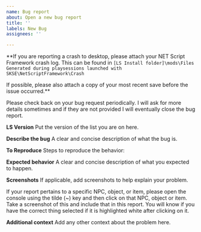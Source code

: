 ```yaml
---
name: Bug report
about: Open a new bug report
title: ''
labels: New Bug
assignees: ''

---
```


**If you are reporting a crash to desktop, please attach your NET Script Framework crash log. This can be found in `[LS Install folder]\mods\Files Generated during playsessions launched with SKSE\NetScriptFramework\Crash`

If possible, please also attach a copy of your most recent save before the issue occurred.**

Please check back on your bug request periodically. I will ask for more details sometimes and if they are not provided I will eventually close the bug report.

**LS Version**
Put the version of the list you are on here.

**Describe the bug**
A clear and concise description of what the bug is.

**To Reproduce**
Steps to reproduce the behavior:

**Expected behavior**
A clear and concise description of what you expected to happen.

**Screenshots**
If applicable, add screenshots to help explain your problem.

If your report pertains to a specific NPC, object, or item, please open the console using the tilde (~) key and then click on that NPC, object or item. Take a screenshot of this and include that in this report. You will know if you have the correct thing selected if it is highlighted white after clicking on it.

**Additional context**
Add any other context about the problem here.
